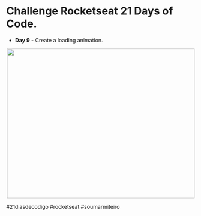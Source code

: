 # Challenge Rocketseat 21 Days of Code.
* **Day 9** - Create a loading animation.

<div align ="center">
  <img width="500" height="400"src="https://github.com/LaylaVentillari/challenge-21-days-of-code/blob/9591bf4e75b3867f9cda61855b47443b47755413/loading/assets/loading.gif" alt="">
 
</div>

#21diasdecodigo #rocketseat #soumarmiteiro
